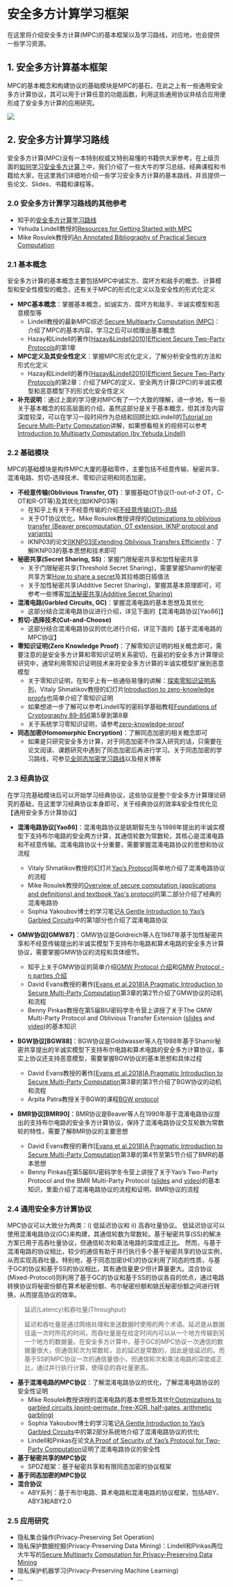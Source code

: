 # 安全多方计算学习框架
在这里将介绍安全多方计算(MPC)的基本框架以及学习路线，对应地，也会提供一些学习资源。

## 1. 安全多方计算基本框架

MPC的基本概念和构建协议的基础模块是MPC的基石，在此之上有一些通用安全多方计算协议，其可以用于计算任意的功能函数，利用这些通用协议并结合应用便形成了安全多方计算的应用研究。

![](mpc-frame.png)

## 2. 安全多方计算学习路线
安全多方计算(MPC)没有一本特别权威又特别易懂的书籍供大家参考，在上级页面的[如何学习安全多方计算？](https://github.com/Stu-Yang/HITSZ-SecurityGroup-MPC/tree/main/mpc#%E5%A6%82%E4%BD%95%E5%AD%A6%E4%B9%A0%E5%AE%89%E5%85%A8%E5%A4%9A%E6%96%B9%E8%AE%A1%E7%AE%97)中，我们介绍了一些大牛的学习总结、经典课程和书籍给大家，在这里我们详细地介绍一些学习安全多方计算的基本路线，并且提供一些论文、Slides、书籍和课程等。
### **2.0 安全多方计算学习路线的其他参考**
+ 知乎的[安全多方计算学习路线](https://zhuanlan.zhihu.com/p/351492646)
+ Yehuda Lindell教授的[Resources for Getting Started with MPC](https://u.cs.biu.ac.il/~lindell/MPC-resources.html)
+ Mike Rosulek教授的[An Annotated Bibliography of Practical Secure Computation](https://web.engr.oregonstate.edu/~rosulekm/scbib/index.php?n=Main.GettingStarted)
  
### **2.1 基本概念**

安全多方计算的基本概念主要包括MPC中诚实方、腐坏方和敌手的概念、计算模型和安全性模型的概念，还有关于MPC的形式化定义以及安全性的形式化定义

+ **MPC基本概念**：掌握基本概念，如诚实方、腐坏方和敌手、半诚实模型和恶意模型等
  + Lindell教授的最新MPC综述:[Secure Multiparty Computation (MPC)](https://eprint.iacr.org/2020/300.pdf)：介绍了MPC的基本内容，学习之后可以梳理出基本概念
  + Hazay和Lindell的著作[[Hazay&Lindell2010]Efficient Secure Two-Party Protocols](https://u.cs.biu.ac.il/~lindell/efficient-protocols.html)的第1章
+ **MPC定义及其安全性定义**：掌握MPC形式化定义，了解分析安全性的方法和形式化定义
  + Hazay和Lindell的著作[[Hazay&Lindell2010]Efficient Secure Two-Party Protocols](https://u.cs.biu.ac.il/~lindell/efficient-protocols.html)的第2章：介绍了MPC的定义、安全两方计算(2PC)的半诚实模型和恶意模型下的形式化安全性定义
+ **补充说明**：通过上面的学习便对MPC有了一个大致的理解，进一步地，有一些关于基本概念的较高层面的介绍，虽然这部分是关于基本概念，但其涉及内容深度较深，可以在学习一段时间作为总结和回顾比如Lindell的[Tutorial on Secure Multi-Party Computation](https://u.cs.biu.ac.il/~lindell/research-statements/tutorial-secure-computation.ppt)讲解，如果想看相关的视频可以参考[Introduction to Multiparty Computation (by Yehuda Lindell)](https://www.youtube.com/watch?v=aDL_KScy6hA)
### **2.2 基础模块**

MPC的基础模块是构件MPC大厦的基础零件，主要包括不经意传输、秘密共享、混淆电路、剪切-选择技术、零知识证明和同态加密。

+ **不经意传输(Oblivious Transfer, OT)**：掌握基础OT协议(1-out-of-2 OT，C-OT和R-OT等)及其优化(如IKNP03等)
  + 在知乎上有关于不经意传输的介绍[不经意传输(OT)-总结](https://zhuanlan.zhihu.com/p/399361005)
  + 关于OT协议优化，Mike Rosulek教授讲授的[Optimizations to oblivious transfer (Beaver precomputation, OT extension, IKNP protocol and variants)](https://web.engr.oregonstate.edu/~rosulekm/cryptabit/3-ot.pdf)
  + IKNP03的论文[[IKNP03]Extending Oblivious Transfers Efficiently](https://link.springer.com/content/pdf/10.1007%2F978-3-540-45146-4_9.pdf)：了解IKNP03的基本思想和技术即可
+ **秘密共享(Secret Sharing, SS)**：掌握门限秘密共享和加性秘密共享
  + 关于门限秘密共享(Threshold Secret Sharing)，需要掌握Shamir的秘密共享方案[How to share a secret](https://dl.acm.org/doi/pdf/10.1145/359168.359176)及其拉格朗日插值法
  + 关于加性秘密共享(Additive Secret Sharing)，掌握其基本原理即可，可参考一些博客[加法秘密共享(Additive Secret Sharing)](https://blog.csdn.net/qq_33154865/article/details/106271611)
+ **混淆电路(Garbled Circuits, GC)**：掌握混淆电路的基本思想及其优化
  + 这部分结合混淆电路协议进行介绍，详见下面的【混淆电路协议[Yao86]】
+ **剪切-选择技术(Cut-and-Choose)**
  + 这部分结合混淆电路协议的优化进行介绍，详见下面的【基于混淆电路的MPC协议】
+ **零知识证明(Zero Knowledge Proof)**：了解零知识证明的相关概念即可，需要注意的是安全多方计算和零知识证明关系密切，在最初的安全多方计算理论研究中，通常利用零知识证明技术来将安全多方计算的半诚实模型扩展到恶意模型
  + 关于零知识证明，在知乎上有一些通俗易懂的讲解：[探索零知识证明系列](https://www.zhihu.com/people/guo-yu-89-75/posts)，Vitaly Shmatikov教授的幻灯片[Introduction to zero-knowledge proofs](https://www.cs.utexas.edu/~shmat/courses/cs380s_fall09/16zk.ppt)也简单介绍了零知识证明
  + 如果想进一步了解可以参考Lindell写的密码学基础教程[Foundations of Cryptography 89-856](https://u.cs.biu.ac.il/~lindell/89-856/main-89-856.pdf)第5章到第8章
  + 关于系统学习零知识证明，请参考[zero-knowledge-proof](https://github.com/Stu-Yang/HITSZ-SecurityGroup-MPC/tree/main/zero-knowledge-proof)
+ **同态加密(Homomorphic Encryption)**：了解同态加密的相关概念即可
  + 如果是只研究安全多方计算，对于同态加密不作深入研究的话，只需要在论文阅读、课题研究中遇到了同态加密后再进行学习。关于同态加密的学习路线，可参见[全同态加密学习路线](https://zhuanlan.zhihu.com/p/346531595)以及相关博客
  
### **2.3 经典协议**
在学习完基础模块后可以开始学习经典协议，这些协议是整个安全多方计算理论研究的基础，在这里学习经典协议本身即可，关于经典协议的效率&安全性优化见【通用安全多方计算协议】
+ **混淆电路协议[Yao86]**：混淆电路协议是姚期智先生与1986年提出的半诚实模型下支持布尔电路的安全两方计算，其通信轮数为常数轮，其核心是混淆电路和不经意传输。混淆电路协议十分重要，需要掌握混淆电路协议的思想和协议流程
  + Vitaly Shmatikov教授的幻灯片[Yao’s Protocol](https://www.cs.utexas.edu/~shmat/courses/cs380s_fall09/17yao.ppt)简单地介绍了混淆电路协议的流程
  + Mike Rosulek教授的[Overview of secure computation (applications and definitions) and textbook Yao's protocol](https://web.engr.oregonstate.edu/~rosulekm/cryptabit/1-overview.pdf)的第二部分介绍了经典的混淆电路协
  + Sophia Yakoubov博士的学习笔记[A Gentle Introduction to Yao’s Garbled Circuits](https://web.mit.edu/sonka89/www/papers/2017ygc.pdf)中的第1部分也介绍了混淆电路协议
+ **GMW协议[GMW87]**：GMW协议是Goldreich等人在1987年基于加性秘密共享和不经意传输提出的半诚实模型下支持布尔电路和算术电路的安全多方计算协议，需要掌握GMW协议的流程和具体细节。
  + 知乎上关于GMW协议的简单介绍[GMW Protocol 介绍](https://zhuanlan.zhihu.com/p/237061306)和[GMW Protocol - n parties 介绍](https://zhuanlan.zhihu.com/p/303837388)
  + David Evans教授的著作[[Evans et al.2018]A Pragmatic Introduction to Secure Multi-Party Computation](https://securecomputation.org/)第3章的第2节介绍了GMW协议的动机和流程
  + Benny Pinkas教授在第5届BIU密码学冬令营上讲授了关于The GMW Multi-Party Protocol and Oblivious Transfer Extension ([slides](http://cyber.biu.ac.il/wp-content/uploads/2017/01/3-1.pdf) and [video](https://www.youtube.com/watch?v=4YwvZaA9IEg&index=3&list=PLXF_IJaFk-9BFn8M-dsEm5x3-5Cvji3V9))的基本知识

+ **BGW协议[BGW88]**：BGW协议是Goldwasser等人在1988年基于Shamir秘密共享提出的半诚实模型下支持布尔电路和算术电路的安全多方计算协议，事实上协议还支持恶意模型，需要掌握BGW协议的基本思想和具体过程
  + David Evans教授的著作[[Evans et al.2018]A Pragmatic Introduction to Secure Multi-Party Computation](https://securecomputation.org/)第3章的第3节介绍了BGW协议的动机和流程
  + Arpita Patra教授关于BGW的课程[BGW protocol](https://www.csa.iisc.ac.in/~arpita/FoSC17/Lecture7.pptx)
+ **BMR协议[BMR90]**：BMR协议是Beaver等人在1990年基于混淆电路协议提出的支持布尔电路的安全多方计算协议，保持了混淆电路协议交互轮数为常数轮的特性，需要了解BMR协议的主要思想
  + David Evans教授的著作[[Evans et al.2018]A Pragmatic Introduction to Secure Multi-Party Computation](https://securecomputation.org/)第3章的第4节至第5节介绍了BMR的基本思想
  + Benny Pinkas在第5届BIU密码学冬令营上讲授了关于Yao’s Two-Party Protocol and the BMR Multi-Party Protocol ([slides](http://cyber.biu.ac.il/wp-content/uploads/2017/01/2-1.pdf) and [video](https://www.youtube.com/watch?v=GjhvJxelIVQ&index=2&list=PLXF_IJaFk-9BFn8M-dsEm5x3-5Cvji3V9))的基本知识，里面介绍了混淆电路协议的流程和证明、BMR协议的流程

### **2.4 通用安全多方计算协议**
MPC协议可以大致分为两类：i) 低延迟协议和 ii) 高吞吐量协议。 低延迟协议可以使用混淆电路协议(GC)来构建，其通信轮数为常数轮。基于秘密共享(SS)的解决方案已用于高吞吐量协议，但通信轮次和乘法电路的深度成正比。 然而，与基于混淆电路的协议相比，较少的通信有助于并行执行多个基于秘密共享的协议实例，从而实现高吞吐量。特别地，基于同态加密(HE)的协议利用了同态的性质，与基于GC的协议和基于SS的协议相比，其有通信量更少但计算量更大。混合协议(Mixed-Protocol)则利用了基于GC的协议和基于SS的协议各自的优点，通过电路转换协议将秘密份额在算术秘密份额、布尔秘密份额和姚氏秘密份额之间进行转换，从而提高协议的效率。

> 延迟(Latency)和吞吐量(Throughput)
> 
> 延迟和吞吐量是通过网络处理和发送数据时使用的两个术语。延迟是从数据往返一次时所花的时间，而吞吐量是在给定时间内可以从一个地方传输到另一个地方的数据量。在安全多方计算中，基于GC的MPC协议一次通信的数据量很大，但通信轮次为常数轮，总的延迟是常数的，因此是低延迟的。而基于SS的MPC协议一次的通信量很小，但通信轮次和乘法电路的深度成正比，通过并行执行计算，使得总的吞吐量更高。

+ **基于混淆电路的MPC协议**：了解混淆电路协议的优化，了解混淆电路协议的安全性证明
  + Mike Rosulek教授讲授的混淆电路的基本思想及其优化[Optimizations to garbled circuits (point-permute, free-XOR, half-gates, arithmetic garbling)](https://web.engr.oregonstate.edu/~rosulekm/cryptabit/2-gc.pdf)
  + Sophia Yakoubov博士的学习笔记[A Gentle Introduction to Yao’s Garbled Circuits](https://web.mit.edu/sonka89/www/papers/2017ygc.pdf)中的第2部分系统地介绍了混淆电路协议的优化
  + Lindell和Pinkas在论文[A Proof of Security of Yao’s Protocol for Two-Party Computation](https://eprint.iacr.org/2004/175.pdf)证明了混淆电路协议的安全性
+ **基于秘密共享的MPC协议**
  + SPDZ框架：基于秘密共享和有限同态加密的协议框架
+ **基于同态加密的MPC协议**
+ **混合协议**
  + ABY系列：基于布尔电路、算术电路和混淆电路的协议框架，包括ABY、ABY3和ABY2.0
### **2.5 应用研究**
+ 隐私集合操作(Privacy-Preserving Set Operation)
+ 隐私保护数据挖掘(Privacy-Preserving Data Mining)：Lindell和Pinkas两位大牛写的[Secure Multiparty Computation for Privacy-Preserving Data Mining](https://eprint.iacr.org/2008/197.pdf)
+ 隐私保护机器学习(Privacy-Preserving Machine Learning)
+ ...
